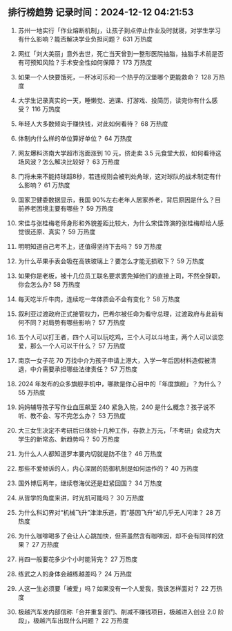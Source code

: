 
## 排行榜趋势 记录时间：2024-12-12 04:21:53
  
  1. 苏州一地实行「作业熔断机制」，让孩子到点停止作业及时就寝，对学生学习有什么影响？能否解决学业负担问题？ 631 万热度
    
  2. 网红「刘大美丽」意外去世，死亡当天曾到一整形医院抽脂，抽脂手术前是否有可预知风险？手术安全性如何保障？ 173 万热度
    
  3. 如果一个人快要饿死，一杯冰可乐和一个热乎的汉堡哪个更能救命？ 128 万热度
    
  4. 大学生记录真实的一天，睡懒觉、逃课、打游戏、投简历，读完你有什么感受？ 116 万热度
    
  5. 年轻人大多数倾向于赚快钱，对此如何看待？ 68 万热度
    
  6. 体制内什么样的单位算好单位？ 64 万热度
    
  7. 网友爆料济南大学超市泡面涨到 10 元，挤走卖 3.5 元食堂大叔，如何看待这场风波？怎么解决比较好？ 63 万热度
    
  8. 门将未来不能持球超8秒，若违规则会被判处角球，这对球队的战术制定有什么影响？ 61 万热度
    
  9. 国家卫健委数据显示，我国 90%左右老年人居家养老，背后原因是什么？目前养老困境主要有哪些？ 59 万热度
    
  10. 宋佳与张桂梅老师身形和外貌差距比较大，为什么宋佳饰演的张桂梅却给人感觉很还原、真实？ 59 万热度
    
  11. 明明知道自己考不上，还值得坚持下去吗？ 59 万热度
    
  12. 为什么苹果手表会吸在高铁玻璃上？要怎么才能无损取下？ 59 万热度
    
  13. 如果你是老板，被十几位员工联名要求罢免掉他们的直接上司，不然全辞职，你会怎么办? 58 万热度
    
  14. 每天吃半斤牛肉，连续吃一年体质会不会有变化？ 58 万热度
    
  15. 叙利亚过渡政府正式接管权力，巴希尔被任命为看守总理，过渡政府与此前有何不同？对局势有哪些影响？ 57 万热度
    
  16. 五个人可以打王者，四个人可以玩吃鸡，三个人可以斗地主，两个人可以谈恋爱，那么一个人可以干什么？ 57 万热度
    
  17. 南京一女子花 70 万找中介为孩子申请上港大，入学一年后因材料造假被清退，中介需要承担哪些法律责任？ 57 万热度
    
  18. 2024 年发布的众多旗舰手机中，哪款是你心目中的「年度旗舰」？为什么？ 55 万热度
    
  19. 妈妈辅导孩子写作业血压飙至 240 紧急入院，240 是什么概念？孩子说不听、教不会、写不完怎么办？ 53 万热度
    
  20. 大三女生决定不考研后已体验十几种工作，存款上万元，「不考研」会成为大学生的新常态、新趋势吗？ 50 万热度
    
  21. 为什么人人都知道罗本要内切就是防不住？ 46 万热度
    
  22. 那些不爱倾诉的人，内心深层的防御机制是如何运作的？ 40 万热度
    
  23. 国外博后两年，继续卷海优还是赶紧回国？ 34 万热度
    
  24. 从哲学的角度来讲，时光机可能吗？ 30 万热度
    
  25. 为什么科幻界对“机械飞升”津津乐道，而“基因飞升”却几乎无人问津？ 28 万热度
    
  26. 为什么咖啡喝多了会让人心跳加快，但茶虽然含有咖啡因，却不会有同样的效果？ 27 万热度
    
  27. 肖四一般要花多少个小时能背完？ 27 万热度
    
  28. 练武之人的身体会越练越差吗？ 24 万热度
    
  29. 人这一生必须要「被爱」吗？如果没有一个人爱我，我该怎样面对？ 22 万热度
    
  30. 极越汽车发内部信称「合并重复部门、削减不赚钱项目，极越进入创业 2.0 阶段」，极越汽车出现什么问题？ 22 万热度
    